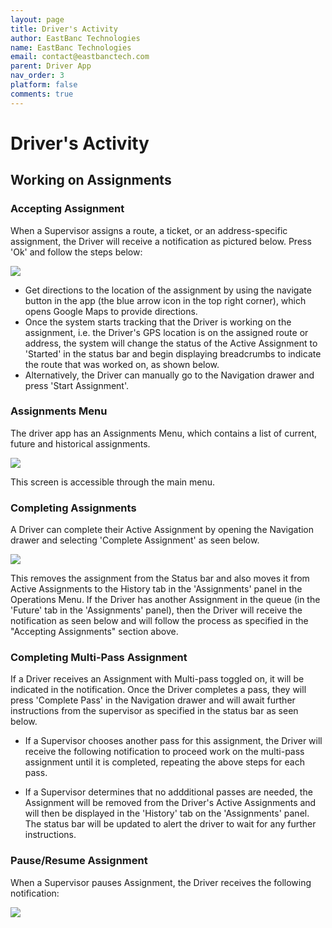 ```yaml
---
layout: page
title: Driver's Activity
author: EastBanc Technologies
name: EastBanc Technologies
email: contact@eastbanctech.com
parent: Driver App
nav_order: 3
platform: false
comments: true
---
```


# Driver's Activity

## Working on Assignments


### Accepting Assignment

When a Supervisor assigns a route, a ticket, or an address-specific assignment, the Driver will receive a notification as pictured below. Press 'Ok' and follow the steps below:

<img src="images/driver/da-drivers-activity/da-new-assignment.png" class="ios width-sm" data-lightbox="1" />

- Get directions to the location of the assignment by using the navigate button in the app (the blue arrow icon in the top right corner), which opens Google Maps to provide directions. 
- Once the system starts tracking that the Driver is working on the assignment, i.e. the Driver's GPS location is on the assigned route or address, the system will change the status of the Active Assignment to 'Started' in the status bar and begin displaying breadcrumbs to indicate the route that was worked on, as shown below. 
- Alternatively, the Driver can manually go to the Navigation drawer and press 'Start Assignment'.


### Assignments Menu

The driver app has an Assignments Menu, which contains a list of current, future and historical assignments.

<img src="images/driver/da-drivers-activity/da-assignments-screen.png" class="ios width-sm" data-lightbox="1" />

This screen is accessible through the main menu.


### Completing Assignments

A Driver can complete their Active Assignment by opening the Navigation drawer and selecting 'Complete Assignment' as seen below.

<img src="images/driver/da-drivers-activity/da-completing-assignment.png" class="ios width-sm" data-lightbox="3" />

This removes the assignment from the Status bar and also moves it from Active Assignments to the History tab in the 'Assignments' panel in the Operations Menu. If the Driver has another Assignment in the queue (in the 'Future' tab in the 'Assignments' panel), then the Driver will receive the notification as seen below and will follow the process as specified in the "Accepting Assignments"  section above.


### Completing Multi-Pass Assignment

If a Driver receives an Assignment with Multi-pass toggled on, it will be indicated in the notification. Once the Driver completes a pass, they will press 'Complete Pass' in the Navigation drawer and will await further instructions from the supervisor as specified in the status bar as seen below. 
  - If a Supervisor chooses another pass for this assignment, the Driver will receive the following notification to proceed work on the multi-pass assignment until it is completed, repeating the above steps for each pass.

  - If a Supervisor determines that no addditional passes are needed, the Assignment will be removed from the Driver's Active Assignments and will then be displayed in the 'History' tab on the 'Assignments' panel. The status bar will be updated to alert the driver to wait for any further instructions. 


### Pause/Resume Assignment

When a Supervisor pauses Assignment, the Driver receives the following notification:

<img src="images/driver/da-drivers-activity/da-assignment-paused.png" class="android width-sm" data-lightbox="6" />
